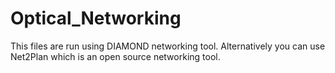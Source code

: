 # Optical_Networking
This files are run using DIAMOND networking tool.
Alternatively you can use Net2Plan which is an open source networking tool.
